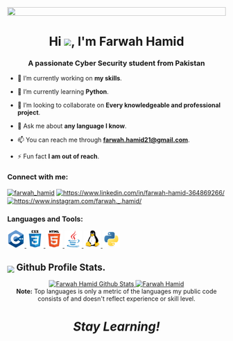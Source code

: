 <img src="https://i.postimg.cc/d3cyQ5x2/img-2.png" width="100%" height="20%">
<h1 align="center">Hi  <img src="https://media.giphy.com/media/hvRJCLFzcasrR4ia7z/giphy.gif" width="35">, I'm Farwah Hamid</h1>
<h3 align="center">A passionate Cyber Security student from Pakistan</h3>

<!--<p align="left"> <a href="https://twitter.com/farwah_hamid" target="blank"><img src="https://img.shields.io/twitter/follow/farwah_hamid?logo=twitter&style=for-the-badge" alt="farwah_hamid" /></a> </p>-->

- 🔭 I’m currently working on **my skills**.

- 🌱 I’m currently learning **Python**.

- 👯 I’m looking to collaborate on **Every knowledgeable and professional project**.

- 💬 Ask me about **any language I know**.

- 📫 You can reach me through **farwah.hamid21@gmail.com**.

- ⚡ Fun fact **I am out of reach**.

<h3 align="left">Connect with me:</h3>
<p align="left">
<a href="https://twitter.com/farwah_hamid" target="blank"><img align="center" src="https://raw.githubusercontent.com/rahuldkjain/github-profile-readme-generator/master/src/images/icons/Social/twitter.svg" alt="farwah_hamid" height="30" width="40" /></a>
<a href="https://linkedin.com/in/https://www.linkedin.com/in/farwah-hamid-364869266/" target="blank"><img align="center" src="https://raw.githubusercontent.com/rahuldkjain/github-profile-readme-generator/master/src/images/icons/Social/linked-in-alt.svg" alt="https://www.linkedin.com/in/farwah-hamid-364869266/" height="30" width="40" /></a>
<a href="https://instagram.com/https://www.instagram.com/farwah._.hamid/" target="blank"><img align="center" src="https://raw.githubusercontent.com/rahuldkjain/github-profile-readme-generator/master/src/images/icons/Social/instagram.svg" alt="https://www.instagram.com/farwah._.hamid/" height="30" width="40" /></a>
</p>

<h3 align="left">Languages and Tools:</h3>
<p align="left"> <a href="https://cplusplus.com/" target="_blank" rel="noreferrer"> <img src="https://raw.githubusercontent.com/devicons/devicon/master/icons/cplusplus/cplusplus-original.svg" alt="cplusplus" width="40" height="40"/> </a> <a href="https://www.w3.org/Style/CSS/" target="_blank" rel="noreferrer"> <img src="https://raw.githubusercontent.com/devicons/devicon/master/icons/css3/css3-original-wordmark.svg" alt="css3" width="40" height="40"/> </a> <a href="https://html.spec.whatwg.org/" target="_blank" rel="noreferrer"> <img src="https://raw.githubusercontent.com/devicons/devicon/master/icons/html5/html5-original-wordmark.svg" alt="html5" width="40" height="40"/> </a> <a href="https://www.java.com" target="_blank" rel="noreferrer"> <img src="https://raw.githubusercontent.com/devicons/devicon/master/icons/java/java-original.svg" alt="java" width="40" height="40"/> </a> <a href="https://www.linux.org/" target="_blank" rel="noreferrer"> <img src="https://raw.githubusercontent.com/devicons/devicon/master/icons/linux/linux-original.svg" alt="linux" width="40" height="40"/> </a> <a href="https://www.python.org" target="_blank" rel="noreferrer"> <img src="https://raw.githubusercontent.com/devicons/devicon/master/icons/python/python-original.svg" alt="python" width="40" height="40"/> </a> </p> 


## <img src="https://media1.giphy.com/media/v1.Y2lkPTc5MGI3NjExYzFhYzJkMmQ2MWQ3ZGY3MDhjZTE3MDI2Mzk3NzE1OWQyZTRlMmYwMCZjdD1z/iY8CRBdQXODJSCERIr/giphy.gif" width=5% valign="bottom"> Github Profile Stats.
<p align="center">
    <a href="https://github.com/Farwah19">
	    <img alt="Farwah Hamid Github Stats" src="https://github-readme-stats.vercel.app/api?username=Farwah19&show_icons=true&count_private=true&locale=en&theme=tokyonight&layout=compact" height="230px"/>
	  <img src="https://github-readme-stats.vercel.app/api/top-langs?username=Farwah19&langs_count=10&show_icons=true&locale=en&theme=tokyonight" alt="Farwah Hamid" height="230px"/>
<br/>
</a>
<b>Note:</b> Top languages is only a metric of the languages my public code consists of and doesn't reflect experience or skill level.

  </p>

  <h1 align='center'><i>Stay Learning!</i></h1>

<!--
**Farwah19/Farwah19** is a ✨ _special_ ✨ repository because its `README.md` (this file) appears on your GitHub profile.

Here are some ideas to get you started:

- 🔭 I’m currently working on ...
- 🌱 I’m currently learning ...
- 👯 I’m looking to collaborate on ...
- 🤔 I’m looking for help with ...
- 💬 Ask me about ...
- 📫 How to reach me: ...
- 😄 Pronouns: ...
- ⚡ Fun fact: ...
-->
